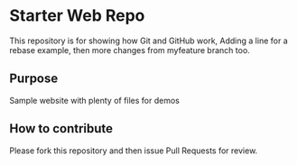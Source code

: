 # Starter Web Repo

This repository is for showing how Git and GitHub work, Adding a line for a rebase example, then more changes from myfeature branch too.

## Purpose

Sample website with plenty of files for demos

## How to contribute

Please fork this repository and then issue Pull Requests for review.
